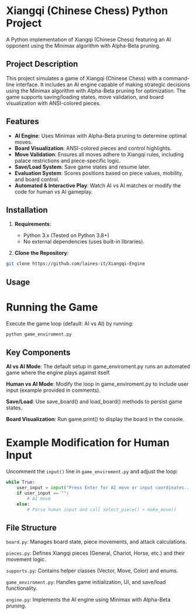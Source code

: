 # Xiangqi (Chinese Chess) Python Project

A Python implementation of Xiangqi (Chinese Chess) featuring an AI opponent using the Minimax algorithm with Alpha-Beta pruning.

## Project Description

This project simulates a game of Xiangqi (Chinese Chess) with a command-line interface. It includes an AI engine capable of making strategic decisions using the Minimax algorithm with Alpha-Beta pruning for optimization. The game supports saving/loading states, move validation, and board visualization with ANSI-colored pieces.

## Features

- **AI Engine**: Uses Minimax with Alpha-Beta pruning to determine optimal moves.
- **Board Visualization**: ANSI-colored pieces and control highlights.
- **Move Validation**: Ensures all moves adhere to Xiangqi rules, including palace restrictions and piece-specific logic.
- **Save/Load System**: Save game states and resume later.
- **Evaluation System**: Scores positions based on piece values, mobility, and board control.
- **Automated & Interactive Play**: Watch AI vs AI matches or modify the code for human vs AI gameplay.

## Installation

1. **Requirements**:
   - Python 3.x (Tested on Python 3.8+)
   - No external dependencies (uses built-in libraries).

2. **Clone the Repository**:
```bash
git clone https://github.com/laines-it/Xiangqi-Engine
```

## Usage
# Running the Game

Execute the game loop (default: AI vs AI) by running:
```bash
python game_enviroment.py
```

## Key Components

**AI vs AI Mode**: The default setup in game_enviroment.py runs an automated game where the engine plays against itself.

**Human vs AI Mode**: Modify the loop in game_enviroment.py to include user input (example provided in comments).

**Save/Load**: Use save_board() and load_board() methods to persist game states.

**Board Visualization**: Run game.print() to display the board in the console.

# Example Modification for Human Input

Uncomment the `input()` line in `game_enviroment.py` and adjust the loop:
```python
while True:
    user_input = input("Press Enter for AI move or input coordinates...")
    if user_input == "":
        # AI move
    else:
        # Parse human input and call select_piece() + make_move()
```

## File Structure

`board.py`: Manages board state, piece movements, and attack calculations.

`pieces.py`: Defines Xiangqi pieces (General, Chariot, Horse, etc.) and their movement logic.

`supports.py`: Contains helper classes (Vector, Move, Color) and enums.

`game_enviroment.py`: Handles game initialization, UI, and save/load functionality.

`engine.py`: Implements the AI engine using Minimax with Alpha-Beta pruning.